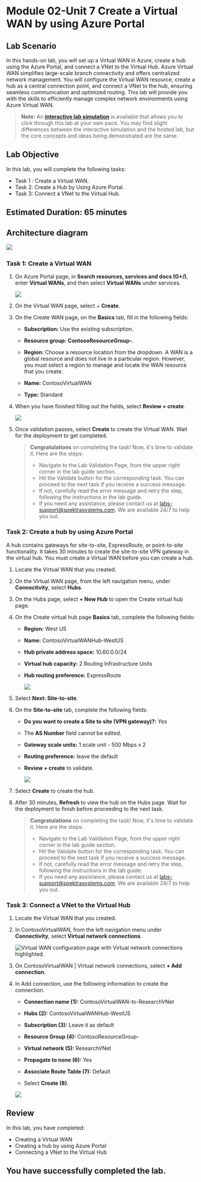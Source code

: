 # Module 02-Unit 7 Create a Virtual WAN by using Azure Portal

## Lab Scenario

In this hands-on lab, you will set up a Virtual WAN in Azure, create a hub using the Azure Portal, and connect a VNet to the Virtual Hub. Azure Virtual WAN simplifies large-scale branch connectivity and offers centralized network management. You will configure the Virtual WAN resource, create a hub as a central connection point, and connect a VNet to the hub, ensuring seamless communication and optimized routing. This lab will provide you with the skills to efficiently manage complex network environments using Azure Virtual WAN.

>**Note:** An **[interactive lab simulation](https://mslabs.cloudguides.com/guides/AZ-700%20Lab%20Simulation%20-%20Create%20a%20virtual%20WAN%20using%20the%20Azure%20portal)** is available that allows you to click through this lab at your own pace. You may find slight differences between the interactive simulation and the hosted lab, but the core concepts and ideas being demonstrated are the same.

## Lab Objective

In this lab, you will complete the following tasks:

+ Task 1 : Create a Virtual WAN.
+ Task 2:  Create a Hub by Using Azure Portal.
+ Task 3: Connect a VNet to the Virtual Hub.

## Estimated Duration: 65 minutes

## Architecture diagram

   ‎![](../media/az700-m2-unit7.png)

### Task 1: Create a Virtual WAN

1. On Azure Portal page, in **Search resources, services and docs (G+/)**, enter **Virtual WANs**, and then select **Virtual WANs** under services.

   ![](../media/lab2-unit7-image1.png)

1. On the Virtual WAN page, select + **Create**. 

1. On the Create WAN page, on the **Basics** tab, fill in the following fields:

   - **Subscription:** Use the existing subscription.

   - **Resource group:** **ContosoResourceGroup-<inject key="DeploymentID" enableCopy="false"/>**.

   - **Region:** Choose a resource location from the dropdown. A WAN is a global resource and does not live in a particular region. However, you must select a region to manage and locate the WAN resource that you create.

   - **Name:** ContosoVirtualWAN

   - **Type:** Standard

1. When you have finished filling out the fields, select **Review + create**.

     ![](../media/lab2-unit7-image2.png)

1. Once validation passes, select **Create** to create the Virtual WAN. Wait for the deployment to get completed.

   <validation step="c7427a0d-37bd-4ddd-9888-2b7c903f071a" />

   > **Congratulations** on completing the task! Now, it's time to validate it. Here are the steps:
      > - Navigate to the Lab Validation Page, from the upper right corner in the lab guide section.
      > - Hit the Validate button for the corresponding task. You can proceed to the next task if you receive a success message.
      > - If not, carefully read the error message and retry the step, following the instructions in the lab guide.
      > - If you need any assistance, please contact us at labs-support@spektrasystems.com. We are available 24/7 to help you out.

### Task 2: Create a hub by using Azure Portal

A hub contains gateways for site-to-site, ExpressRoute, or point-to-site functionality. It takes 30 minutes to create the site-to-site VPN gateway in the virtual hub. You must create a Virtual WAN before you can create a hub.

1. Locate the Virtual WAN that you created. 
1. On the Virtual WAN page, from the left navigation menu, under **Connectivity**, select **Hubs**.

1. On the Hubs page, select **+ New Hub** to open the Create virtual hub page.
  
1. On the Create virtual hub page **Basics** tab, complete the following fields:
   - **Region:** West US
   
   - **Name:** ContosoVirtualWANHub-WestUS
   
   - **Hub private address space:** 10.60.0.0/24
   - **Virtual hub capacity:** 2 Routing 
   Infrastructure Units
   
   - **Hub routing preference:** ExpressRoute

      ![](../media/lab2-unit7-image3.png)

1. Select **Next: Site-to-site**.

1. On the **Site-to-site** tab, complete the following fields:
   - **Do you want to create a Site to site (VPN gateway)?:** Yes
   
   - The **AS Number** field cannot be edited.
   
   - **Gateway scale units:** 1 scale unit - 500 Mbps x 2
   
   - **Routing preference:** leave the default 
   
   - **Review + create** to validate.

      ![](../media/lab2-unit7-image(4).png)

1. Select **Create** to create the hub. 

1. After 30 minutes, **Refresh** to view the hub on the Hubs page. Wait for the deployment to finish before proceeding to the next task.

   > **Congratulations** on completing the task! Now, it's time to validate it. Here are the steps:
   > - Navigate to the Lab Validation Page, from the upper right corner in the lab guide section.
   > - Hit the Validate button for the corresponding task. You can proceed to the next task if you receive a success message.
   > - If not, carefully read the error message and retry the step, following the instructions in the lab guide.
   > - If you need any assistance, please contact us at labs-support@spektrasystems.com. We are available 24/7 to help you out.
      <validation step="57e2db2a-f095-49a3-9a12-0f902763015b" />

### Task 3: Connect a VNet to the Virtual Hub

1. Locate the Virtual WAN that you created. 

1. In ContosoVirtualWAN, from the left navigation menu under **Connectivity**, select **Virtual network connections**.

   ![Virtual WAN configuration page with Virtual network connections highlighted.](../media/connect-vnet-to-virtual-hub1.png)

1. On ContosoVirtualWAN | Virtual network connections, select **+ Add connection**.

1. In Add connection, use the following information to create the connection.

   - **Connection name (1):** ContosoVirtualWAN-to-ResearchVNet

   - **Hubs (2):** ContosoVirtualWANHub-WestUS

   - **Subscription (3):** Leave it as default

   - **Resource Group (4):** ContosoResourceGroup-<inject key="DeploymentID" enableCopy="false"/>

   - **Virtual network (5):** ResearchVNet

   - **Propagate to none (6):** Yes

   - **Associate Route Table (7):** Default

   - Select **Create (8)**.

   ![](../media/m2-U7-1.png)

## Review

In this lab, you have completed:

+ Creating a Virtual WAN
+ Creating a hub by using Azure Portal
+ Connecting a VNet to the Virtual Hub

## You have successfully completed the lab.
